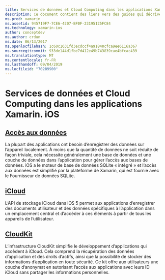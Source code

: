 ```yaml
---
title: Services de données et Cloud Computing dans les applications Xamarin. iOS
description: Ce document contient des liens vers des guides qui décrivent comment utiliser les données locales, iCloud et CloudKit dans une application Xamarin. iOS.
ms.prod: xamarin
ms.assetid: 945719F7-7CE6-4207-BF0F-23195125FC84
ms.technology: xamarin-ios
author: conceptdev
ms.author: crdun
ms.date: 06/13/2017
ms.openlocfilehash: 1c60c1631fd3ecdccf4a91840cfca9ee6116a367
ms.sourcegitcommit: 933de144d1fbe7d412e49b743839cae4bfcac439
ms.translationtype: MT
ms.contentlocale: fr-FR
ms.lasthandoff: 09/04/2019
ms.locfileid: "70289900"
---
```

# <a name="data-and-cloud-services-in-xamarinios-apps"></a>Services de données et Cloud Computing dans les applications Xamarin. iOS

## <a name="data-accessiosdata-clouddataindexmd"></a>[Accès aux données](~/ios/data-cloud/data/index.md)

La plupart des applications ont besoin d’enregistrer des données sur l’appareil localement. À moins que la quantité de données ne soit réduite de façon triviale, cela nécessite généralement une base de données et une couche de données dans l’application pour gérer l’accès aux bases de données. iOS a le moteur de base de données SQLite « intégré » et l’accès aux données est simplifié par la plateforme de Xamarin, qui est fournie avec le Fournisseur de données SQLite.

## <a name="icloudiosdata-cloudintroduction-to-icloudmd"></a>[iCloud](~/ios/data-cloud/introduction-to-icloud.md)

L’API de stockage iCloud dans iOS 5 permet aux applications d’enregistrer des documents utilisateur et des données spécifiques à l’application dans un emplacement central et d’accéder à ces éléments à partir de tous les appareils de l’utilisateur.

## <a name="cloudkitiosdata-cloudintro-to-cloudkitmd"></a>[CloudKit](~/ios/data-cloud/intro-to-cloudkit.md)

L’infrastructure CloudKit simplifie le développement d’applications qui accèdent à iCloud. Cela comprend la récupération des données d’application et des droits d’actifs, ainsi que la possibilité de stocker des informations d’application en toute sécurité. Ce kit offre aux utilisateurs une couche d’anonymat en autorisant l’accès aux applications avec leurs ID iCloud sans partager les informations personnelles.
